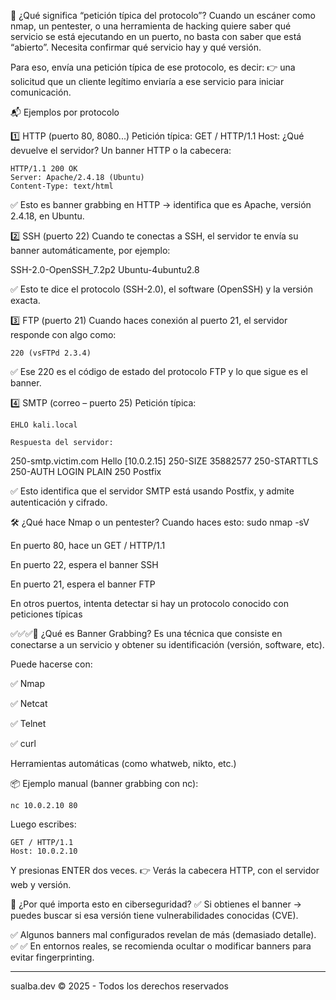 🧠 ¿Qué significa “petición típica del protocolo”?
Cuando un escáner como nmap, un pentester, o una herramienta de hacking quiere saber qué servicio se está ejecutando en un puerto, no basta con saber que está “abierto”. Necesita confirmar qué servicio hay y qué versión.

Para eso, envía una petición típica de ese protocolo, es decir:
👉 una solicitud que un cliente legítimo enviaría a ese servicio para iniciar comunicación.

📬 Ejemplos por protocolo

1️⃣ HTTP (puerto 80, 8080...)
Petición típica:
    GET / HTTP/1.1
    Host: <IP>
¿Qué devuelve el servidor?
Un banner HTTP o la cabecera:

    HTTP/1.1 200 OK
    Server: Apache/2.4.18 (Ubuntu)
    Content-Type: text/html

✅ Esto es banner grabbing en HTTP → identifica que es Apache, versión 2.4.18, en Ubuntu.

2️⃣ SSH (puerto 22)
Cuando te conectas a SSH, el servidor te envía su banner automáticamente, por ejemplo:
    
SSH-2.0-OpenSSH_7.2p2 Ubuntu-4ubuntu2.8
 
 ✅ Esto te dice el protocolo (SSH-2.0), el software (OpenSSH) y la versión exacta.

3️⃣ FTP (puerto 21)
Cuando haces conexión al puerto 21, el servidor responde con algo como:

    220 (vsFTPd 2.3.4)
✅ Ese 220 es el código de estado del protocolo FTP y lo que sigue es el banner.

4️⃣ SMTP (correo – puerto 25)
Petición típica:

    EHLO kali.local

    Respuesta del servidor:
    
250-smtp.victim.com Hello [10.0.2.15]
250-SIZE 35882577
250-STARTTLS
250-AUTH LOGIN PLAIN
250 Postfix

✅ Esto identifica que el servidor SMTP está usando Postfix, y admite autenticación y cifrado.


🛠️ ¿Qué hace Nmap o un pentester?
Cuando haces esto:
    sudo nmap -sV <IP>

En puerto 80, hace un GET / HTTP/1.1

En puerto 22, espera el banner SSH

En puerto 21, espera el banner FTP

En otros puertos, intenta detectar si hay un protocolo conocido con peticiones típicas


✅✅✅🧾 ¿Qué es Banner Grabbing?
Es una técnica que consiste en conectarse a un servicio y obtener su identificación (versión, software, etc).

Puede hacerse con:

✅ Nmap

✅ Netcat

✅ Telnet

✅ curl

Herramientas automáticas (como whatweb, nikto, etc.)

📦 Ejemplo manual (banner grabbing con nc):

    nc 10.0.2.10 80

Luego escribes:

    GET / HTTP/1.1
    Host: 10.0.2.10

Y presionas ENTER dos veces.
👉 Verás la cabecera HTTP, con el servidor web y versión.

📌 ¿Por qué importa esto en ciberseguridad?
✅ Si obtienes el banner → puedes buscar si esa versión tiene vulnerabilidades conocidas (CVE).

✅ Algunos banners mal configurados revelan de más (demasiado detalle).
✅
✅ En entornos reales, se recomienda ocultar o modificar banners para evitar fingerprinting.

****
sualba.dev © 2025 - Todos los derechos reservados